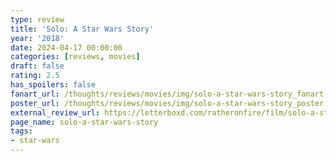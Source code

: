 ```yaml
---
type: review
title: 'Solo: A Star Wars Story'
year: '2018'
date: 2024-04-17 00:00:00
categories: [reviews, movies]
draft: false
rating: 2.5
has_spoilers: false
fanart_url: /thoughts/reviews/movies/img/solo-a-star-wars-story_fanart.png
poster_url: /thoughts/reviews/movies/img/solo-a-star-wars-story_poster.png
external_review_url: https://letterboxd.com/ratheronfire/film/solo-a-star-wars-story/
page_name: solo-a-star-wars-story
tags:
- star-wars
---
```


